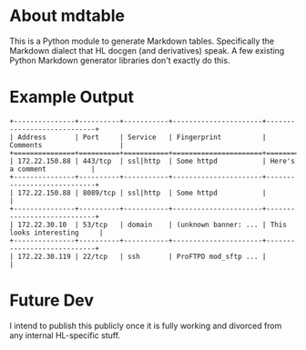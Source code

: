 
# About mdtable

This is a Python module to generate Markdown tables. Specifically the
Markdown dialect that HL docgen (and derivatives) speak. A few existing
Python Markdown generator libraries don't exactly do this.

# Example Output

```
+---------------+----------+-----------+----------------------+----------------------------+
| Address       | Port     | Service   | Fingerprint          | Comments                   |
+===============+==========+===========+======================+============================+
| 172.22.150.88 | 443/tcp  | ssl|http  | Some httpd           | Here's a comment           |
+---------------+----------+-----------+----------------------+----------------------------+
| 172.22.150.88 | 8089/tcp | ssl|http  | Some httpd           |                            |
+---------------+----------+-----------+----------------------+----------------------------+
| 172.22.30.10  | 53/tcp   | domain    | (unknown banner: ... | This looks interesting     |
+---------------+----------+-----------+----------------------+----------------------------+
| 172.22.30.119 | 22/tcp   | ssh       | ProFTPD mod_sftp ... |                            |
```

# Future Dev

I intend to publish this publicly once it is fully working and
divorced from any internal HL-specific stuff.
